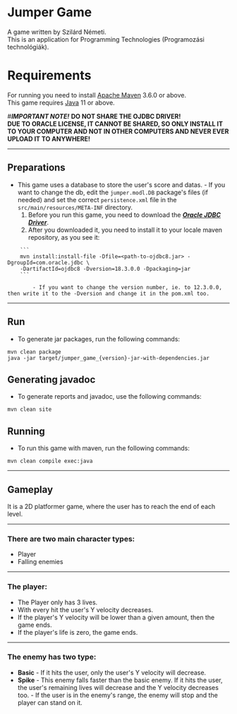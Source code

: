 # Jumper Game

A game written by Szilárd Németi.<br/>
This is an application for Programming Technologies (Programozási technológiák).<br/>

# Requirements

For running you need to install [Apache Maven](https://maven.apache.org/download.cgi "Apache Maven Download Page") 3.6.0 or above.<br/>
This game requires [Java](https://openjdk.java.net/ "OpenJDK") 11 or above.

#_**IMPORTANT NOTE!**_
**DO NOT SHARE THE OJDBC DRIVER!**<br/>
**DUE TO ORACLE LICENSE, IT CANNOT BE SHARED, SO ONLY INSTALL IT TO YOUR COMPUTER AND NOT IN OTHER COMPUTERS AND NEVER EVER UPLOAD IT TO ANYWHERE!**


---
## Preparations
-    This game uses a database to store the user's score and datas.
    - If you want to change the db, edit the `jumper.modl.DB` package's files (if needed) and set the correct `persistence.xml` file in the `src/main/resources/META-INF` directory.
		1. Before you run this game, you need to download the _**[Oracle JDBC Driver](https://www.oracle.com/technetwork/database/application-development/jdbc/downloads/index.html "Oracle JDBC download page")**_.
		2. After you downloaded it, you need to install it to your locale maven repository, as you see it:
>
		```
		mvn install:install-file -Dfile=<path-to-ojdbc8.jar> -DgroupId=com.oracle.jdbc \
		-DartifactId=ojdbc8 -Dversion=18.3.0.0 -Dpackaging=jar
		```
>
		    - If you want to change the version number, ie. to 12.3.0.0, then write it to the -Dversion and change it in the pom.xml too.
---
## Run
-    To generate jar packages, run the following commands:
>
```
mvn clean package
java -jar target/jumper_game_{version}-jar-with-dependencies.jar
```

## Generating javadoc
-    To generate reports and javadoc, use the following commands: 
>
```
mvn clean site
```

## Running
-    To run this game with maven, run the following commands: 
>
```
mvn clean compile exec:java
```

---
## Gameplay
It is a 2D platformer game, where the user has to reach the end of each level.

----
### There are two main character types:
-    Player
-    Falling enemies
----

### The player:
-    The Player only has 3 lives.
-    With every hit the user's Y velocity decreases.
-    If the player's Y velocity will be lower than a given amount, then the game ends.
-    If the player's life is zero, the game ends.

----
### The enemy has two type:
-    **Basic**
    - If it hits the user, only the user's Y velocity will decrease.
-    **Spike**
    - This enemy falls faster than the basic enemy.
        If it hits the user, the user's remaining lives will decrease and the Y velocity decreases too.
    - If the user is in the enemy's range, the enemy will stop and the player can stand on it.